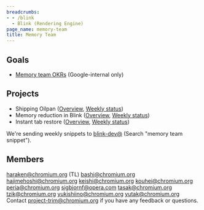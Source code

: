 ```yaml
---
breadcrumbs:
- - /blink
  - Blink (Rendering Engine)
page_name: memory-team
title: Memory Team
---
```


## Goals

*   [Memory team OKRs](https://easyokrs.googleplex.com/edit/memory-dev/)
            (Google-internal only)

## Projects

*   Shipping Oilpan
            ([Overview](https://docs.google.com/document/d/1_zHanQ8o1lZt1NA_X_2Uo4Tk_wXEkik5JXs8nSSu2Rs/edit#heading=h.ljp56sfuikn2),
            [Weekly
            status](https://docs.google.com/document/d/1E9NxBmI6FRZ9AgGKhcTcyYV4_19WutY-KgbqBcIoHgI/edit?pli=1))
*   Memory reduction in Blink
            ([Overview](https://docs.google.com/presentation/d/1soWvmqxWuZQ_ZchvPZFgf5frAQBBlq5f2tJTuDDPZI8/edit#slide=id.g437b0e633_00),
            [Weekly
            status](https://docs.google.com/document/d/1Ss64pHLncbpmkmQcWqdL7fiPAH0oy_5XSvjBO3aXf60/edit#heading=h.edmjmaqgarcl))
*   Instant tab restore
            ([Overview](https://docs.google.com/document/d/1tOgHctJ1Pwdf0U2n7_y9ZDrpLehy4MKpIxjJPj9J33c/edit?pli=1),
            [Weekly
            status](https://docs.google.com/document/d/1Vni5m6ohMBkgZFgwI6jjEx-qWUN-4_o7rybyZ330jPY/edit#))

We're sending weekly snippets to
[blink-dev@](https://groups.google.com/a/chromium.org/forum/#!forum/blink-dev)
(Search "memory team snippet").

## Members

haraken@chromium.org (TL)
bashi@chromium.org
hajimehoshi@chromium.org
keishi@chromium.org
kouhei@chromium.org
peria@chromium.org
sigbjornf@opera.com
tasak@chromium.org
tzik@chromium.org
yukishiino@chromium.org
yutak@chromium.org
Contact project-trim@chromium.org if you have any feedback or questions.